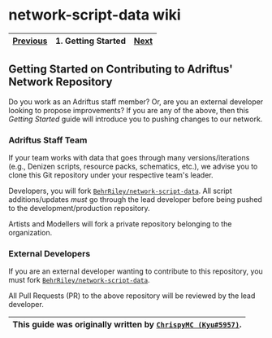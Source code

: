 # network-script-data wiki

| [Previous](https://github.com/AuroraInteractive/network-script-data) | 1. Getting Started | [Next](./2.setting-up-git.md) |
|:--------:|:------------------:|:----:|

## Getting Started on Contributing to Adriftus' Network Repository

Do you work as an Adriftus staff member? Or, are you an external developer looking to propose improvements? If you are any of the above, then this _Getting Started_ guide will introduce you to pushing changes to our network.

### Adriftus Staff Team

If your team works with data that goes through many versions/iterations (e.g., Denizen scripts, resource packs, schematics, etc.), we advise you to clone this Git repository under your respective team's leader.

Developers, you will fork [`BehrRiley/network-script-data`](https://github.com/BehrRiley/network-script-data). All script additions/updates *must* go through the lead developer before being pushed to the development/production repository.

Artists and Modellers will fork a private repository belonging to the organization.

### External Developers

If you are an external developer wanting to contribute to this repository, you must fork [`BehrRiley/network-script-data`](https://github.com/BehrRiley/network-script-data).

All Pull Requests (PR) to the above repository will be reviewed by the lead developer.

| This guide was originally written by [`ChrispyMC (Kyu#5957)`](https://github.com/ChrispyMC). |
|:----:|
